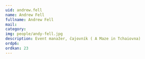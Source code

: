 ```yaml
---
uid: andrew.fell
name: Andrew Fell
fullname: Andrew Fell
mail: 
category: 
img: people/andy-fell.jpg
description: Event manažer, čajovník ( A Maze in Tchaiovna)
ordp6: 
ordkan: 23
---
```




